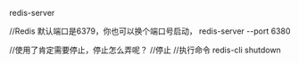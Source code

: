 redis-server

//Redis 默认端口是6379，你也可以换个端口号启动，
redis-server --port 6380

//使用了肯定需要停止，停止怎么弄呢？
//停止
//执行命令
redis-cli shutdown